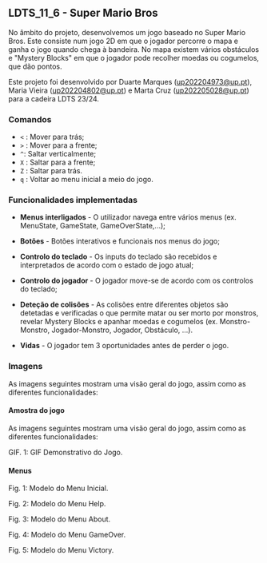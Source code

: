 ## LDTS_11_6 - Super Mario Bros

No âmbito do projeto, desenvolvemos um jogo baseado no Super Mario Bros.
Este consiste num jogo 2D em que o jogador percorre o mapa e ganha o jogo quando chega à bandeira.
No mapa existem vários obstáculos e "Mystery Blocks" em que o jogador pode recolher moedas ou cogumelos, 
que dão pontos.

Este projeto foi desenvolvido por 
Duarte Marques (up202204973@up.pt), 
Maria Vieira (up202204802@up.pt)
e Marta Cruz (up202205028@up.pt)
para a cadeira LDTS 23/24.

### Comandos
* ```<``` : Mover para trás;
* ```>``` : Mover para a frente;
* ```^```: Saltar verticalmente;
* ```X``` : Saltar para a frente;
* ```Z``` : Saltar para trás.
* ```q``` : Voltar ao menu inicial a meio do jogo.
### Funcionalidades implementadas

- **Menus interligados** - O utilizador navega entre vários menus (ex. MenuState, GameState, GameOverState,...);

- **Botões** - Botões interativos e funcionais nos menus do jogo;

- **Controlo do teclado** - Os inputs do teclado são recebidos e interpretados de acordo com o estado de jogo atual;

- **Controlo do jogador** - O jogador move-se de acordo com os controlos do teclado;

- **Deteção de colisões** - As colisões entre diferentes objetos são detetadas e verificadas o que permite matar ou ser morto por monstros, 
revelar Mystery Blocks e apanhar moedas e cogumelos (ex. Monstro-Monstro, Jogador-Monstro, Jogador, Obstáculo, ...).

- **Vidas** - O jogador tem 3 oportunidades antes de perder o jogo.


### Imagens
As imagens seguintes mostram uma visão geral do jogo, assim como as diferentes funcionalidades:

#### Amostra do jogo
As imagens seguintes mostram uma visão geral do jogo, assim como as diferentes funcionalidades:



GIF. 1: GIF Demonstrativo do Jogo.

#### Menus

Fig. 1: Modelo do Menu Inicial.

Fig. 2: Modelo do Menu Help.

Fig. 3: Modelo do Menu About.

Fig. 4: Modelo do Menu GameOver.

Fig. 5: Modelo do Menu Victory.

